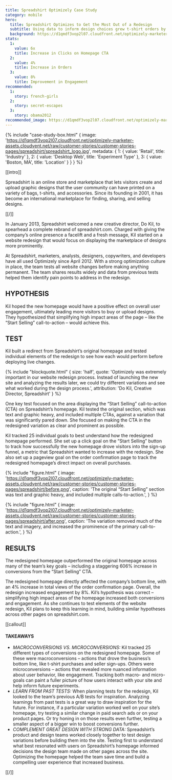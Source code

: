 ```yaml
---
title: Spreadshirt Optimizely Case Study
category: mobile
hero:
  title: Spreadshirt Optimizes to Get the Most Out of a Redesign
  subtitle: Using data to inform design choices grew t-shirt orders by 4%
  background: https://d1qmdf3vop2l07.cloudfront.net/optimizely-marketer-assets.cloudvent.net/raw/customer-stories/customer-stories-pages/spreadshirt/spreadshirt-hero2.jpg
stats:
  1:
    value: 6x
    title: Increase in Clicks on Homepage CTA
  2:
    value: 4%
    title: Increase in Orders
  3:
    value: 8%
    title: Improvement in Engagement
recommended:
  1:
    story: french-girls
  2:
    story: secret-escapes
  3:
    story: obama2012
recommended_image: https://d1qmdf3vop2l07.cloudfront.net/optimizely-marketer-assets.cloudvent.net/raw/customer-stories/customer-stories-pages/spreadshirt/spreadshirt-hero2-medium.jpg
---
```


{% include "case-study-box.html"
  {
    image: 'https://d1qmdf3vop2l07.cloudfront.net/optimizely-marketer-assets.cloudvent.net/raw/customer-stories/customer-stories-pages/spreadshirt/spreadshirt_logo.jpg',
    metadata: {
      1: {
        value: 'Retail',
        title: 'Industry'
      },
      2: {
        value: 'Desktop Web',
        title: 'Experiment Type'
      },
      3: {
        value: 'Boston, MA',
        title: 'Location'
      }
    }
  }
%}

[[intro]]

Spreadshirt is an online store and marketplace that lets visitors create and upload graphic designs that the user community can have printed on a variety of bags, t-shirts, and accessories. Since its founding in 2001, it has become an international marketplace for finding, sharing, and selling designs.

[[/]]

In January 2013, Spreadshirt welcomed a new creative director, Do Kil, to spearhead a complete rebrand of spreadshirt.com. Charged with giving the company’s online presence a facelift and a fresh message, Kil started on a website redesign that would focus on displaying the marketplace of designs more prominently.

At Spreadshirt, marketers, analysts, designers, copywriters, and developers have all used Optimizely since April 2012. With a strong optimization culture in place, the team tests all website changes before making anything permanent. The team shares results widely and data from previous tests helped them identify pain points to address in the redesign.

## HYPOTHESIS

Kil hoped the new homepage would have a positive effect on overall user engagement, ultimately leading more visitors to buy or upload designs. They hypothesized that simplifying high impact areas of the page – like the “Start Selling” call-to-action – would achieve this.

## TEST

Kil built a redirect from Spreadshirt’s original homepage and tested individual elements of the redesign to see how each would perform before deploying live changes.

{% include "blockquote.html"
  {
    size: 'half',
    quote: 'Optimizely was extremely important in our website redesign process. Instead of launching the new site and analyzing the results later, we could try different variations and see what worked during the design process.',
    attribution: 'Do Kil, Creative Director, Spreadshirt'
  }
%}

One key test focused on the area displaying the “Start Selling” call-to-action (CTA) on Spreadshirt’s homepage. Kil tested the original section, which was text and graphic heavy, and included multiple CTAs, against a variation that was significantly pared down. She focused on making the CTA in the redesigned variation as clear and prominent as possible.

Kil tracked 25 individual goals to best understand how the redesigned homepage performed. She set up a click goal on the “Start Selling” button to track how successfully the new homepage drove visitors into the sign-up funnel, a metric that Spreadshirt wanted to increase with the redesign. She also set up a pageview goal on the order confirmation page to track the redesigned homepage’s direct impact on overall purchases.

{% include "figure.html"
  {
    image: 'https://d1qmdf3vop2l07.cloudfront.net/optimizely-marketer-assets.cloudvent.net/raw/customer-stories/customer-stories-pages/spreadshirt/before.png',
    caption: 'The original “Start Selling” section was text and graphic heavy, and included multiple calls-to-action.',
  }
%}

{% include "figure.html"
  {
    image: 'https://d1qmdf3vop2l07.cloudfront.net/optimizely-marketer-assets.cloudvent.net/raw/customer-stories/customer-stories-pages/spreadshirt/after.png',
    caption: 'The variation removed much of the text and imagery, and increased the prominence of the primary call-to-action.',
  }
%}

## RESULTS

The redesigned homepage outperformed the original homepage across many of the team’s key goals – including a staggering 606% increase in conversions from the “Start Selling” CTA.

The redesigned homepage directly affected the company’s bottom line, with an 4% increase in total views of the order confirmation page. Overall, the redesign increased engagement by 8%. Kil’s hypothesis was correct – simplifying high impact areas of the homepage increased both conversions and engagement. As she continues to test elements of the website redesign, Kil plans to keep this learning in mind, building similar hypotheses across other pages on spreadshirt.com.

[[callout]]

#### TAKEAWAYS

- *MACROCONVERSIONS VS. MICROCONVERSIONS:* Kil tracked 25 different types of conversions on the redesigned homepage. Some of these were macroconversions – actions that drove the business’s bottom line, like t-shirt purchases and seller sign-ups. Others were microconversions – actions that revealed more nuanced information about user behavior, like engagement. Tracking both macro- and micro- goals can paint a fuller picture of how users interact with your site and help inform future experiments.
- *LEARN FROM PAST TESTS:* When planning tests for the redesign, Kil looked to the team’s previous A/B tests for inspiration. Analyzing learnings from past tests is a great way to draw inspiration for the future. For instance, if a particular variation worked well on your site’s homepage, try testing a similar change in paid search ads or on your product pages. Or try honing in on those results even further, testing a smaller aspect of a bigger win to boost conversions further.
- *COMPLEMENT GREAT DESIGN WITH STRONG DATA:* Spreadshirt’s product and design teams worked closely together to test design variations before building them into the site. Testing first to understand what best resonated with users on Spreadshirt’s homepage informed decisions the design team made on other pages across the site. Optimizing the homepage helped the team save time and build a compelling user experience that increased business.

[[/]]
